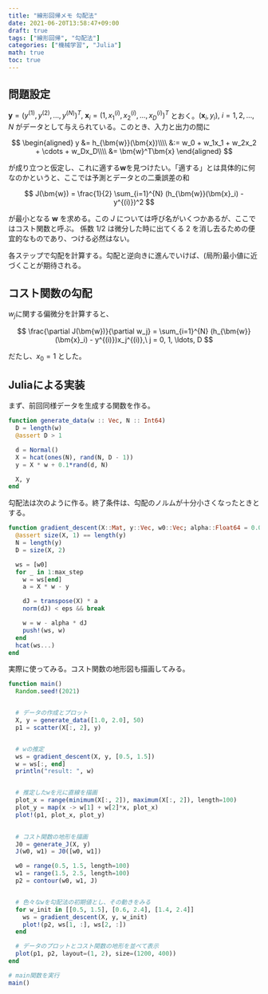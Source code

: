 ```yaml
---
title: "線形回帰メモ 勾配法"
date: 2021-06-20T13:58:47+09:00
draft: true
tags: ["線形回帰", "勾配法"]
categories: ["機械学習", "Julia"]
math: true
toc: true
---
```



## 問題設定

$\bm{y} = (y^{(1)}, y^{(2)}, \ldots, y^{(N)})^T,\ \bm{x}_i = (1, x_1^{(i)}, x_2^{(i)}, \ldots, x_D^{(i)})^T$
とおく。$(\bm{x}_i, y_i),\ i = 1, 2, \ldots, N$ がデータとして与えられている。このとき、入力と出力の間に

$$
\begin{aligned}
y
&= h_{\bm{w}}(\bm{x})\\\\ 
&:= w_0 + w_1x_1 + w_2x_2 + \cdots + w_Dx_D\\\\ 
&= \bm{w}^T\bm{x}
\end{aligned}
$$

が成り立つと仮定し、これに適する$\bm{w}$を見つけたい。「適する」とは具体的に何なのかというと、ここでは予測とデータとの二乗誤差の和

$$
J(\bm{w}) = \frac{1}{2} \sum_{i=1}^{N} (h_{\bm{w}}(\bm{x}_i) - y^{(i)})^2
$$

が最小となる $\bm{w}$ を求める。この $J$ については呼び名がいくつかあるが、ここではコスト関数と呼ぶ。
係数 $1/2$ は微分した時に出てくる $2$ を消し去るための便宜的なものであり、つける必然はない。





各ステップで勾配を計算する。勾配と逆向きに進んでいけば、(局所)最小値に近づくことが期待される。

## コスト関数の勾配

$w_j$に関する偏微分を計算すると、

$$
\frac{\partial J(\bm{w})}{\partial w_j}
= \sum_{i=1}^{N} (h_{\bm{w}}(\bm{x}_i) - y^{(i)})x_j^{(i)},\ j = 0, 1, \ldots, D
$$

だたし、$x_0 = 1$ とした。


## Juliaによる実装

まず、前回同様データを生成する関数を作る。

```julia
function generate_data(w :: Vec, N :: Int64)
  D = length(w)
  @assert D > 1

  d = Normal()
  X = hcat(ones(N), rand(N, D - 1))
  y = X * w + 0.1*rand(d, N)

  X, y
end
```

勾配法は次のように作る。終了条件は、勾配のノルムが十分小さくなったときとする。

```julia
function gradient_descent(X::Mat, y::Vec, w0::Vec; alpha::Float64 = 0.01, eps::Float64 = 1e-8, max_step=1e5)
  @assert size(X, 1) == length(y)
  N = length(y)
  D = size(X, 2)

  ws = [w0]
  for _ in 1:max_step
    w = ws[end]
    a = X * w - y

    dJ = transpose(X) * a
    norm(dJ) < eps && break

    w = w - alpha * dJ
    push!(ws, w)
  end
  hcat(ws...)
end
```

実際に使ってみる。コスト関数の地形図も描画してみる。

```julia
function main()
  Random.seed!(2021)


  # データの作成とプロット
  X, y = generate_data([1.0, 2.0], 50)
  p1 = scatter(X[:, 2], y)


  # wの推定
  ws = gradient_descent(X, y, [0.5, 1.5])
  w = ws[:, end]
  println("result: ", w)


  # 推定したwを元に直線を描画
  plot_x = range(minimum(X[:, 2]), maximum(X[:, 2]), length=100)
  plot_y = map(x -> w[1] + w[2]*x, plot_x)
  plot!(p1, plot_x, plot_y)

  
  # コスト関数の地形を描画
  J0 = generate_J(X, y)
  J(w0, w1) = J0([w0, w1])

  w0 = range(0.5, 1.5, length=100)
  w1 = range(1.5, 2.5, length=100)
  p2 = contour(w0, w1, J)


  # 色々なwを勾配法の初期値とし、その動きをみる
  for w_init in [[0.5, 1.5], [0.6, 2.4], [1.4, 2.4]]
    ws = gradient_descent(X, y, w_init)
    plot!(p2, ws[1, :], ws[2, :])
  end

  # データのプロットとコスト関数の地形を並べて表示
  plot(p1, p2, layout=(1, 2), size=(1200, 400))
end

# main関数を実行
main()
```

